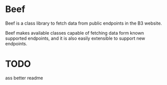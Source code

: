 # Beef

Beef is a class library to fetch data from public endpoints in the B3 website.

Beef makes available classes capable of fetching data form known supported endpoints, and it is also easily extensible to support new endpoints.

# TODO
ass better readme